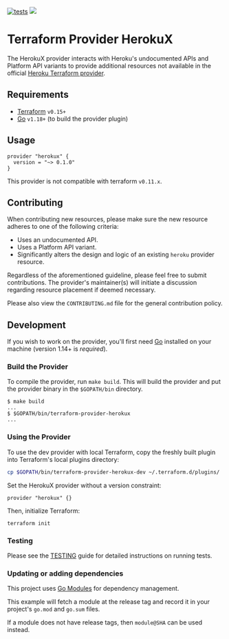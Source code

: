 [![tests](https://github.com/davidji99/terraform-provider-herokux/actions/workflows/tests.yml/badge.svg)](https://github.com/davidji99/terraform-provider-herokux/actions/workflows/tests.yml)
<a href="https://goreportcard.com/report/github.com/davidji99/terraform-provider-herokux"><img class="badge" tag="github.com/davidji99/terraform-provider-herokux" src="https://goreportcard.com/badge/github.com/davidji99/terraform-provider-herokux"></a>

# Terraform Provider HerokuX

The HerokuX provider interacts with Heroku's undocumented APIs and Platform API variants to provide additional resources
not available in the official [Heroku Terraform provider](https://github.com/heroku/terraform-provider-heroku).

## Requirements

- [Terraform](https://www.terraform.io/downloads.html) `v0.15+`
- [Go](https://golang.org/doc/install) `v1.18+` (to build the provider plugin)

## Usage

```hcl
provider "herokux" {
  version = "~> 0.1.0"
}
```

This provider is not compatible with terraform `v0.11.x`.

## Contributing

When contributing new resources, please make sure the new resource adheres to one of the following criteria:

* Uses an undocumented API.
* Uses a Platform API variant.
* Significantly alters the design and logic of an existing `heroku` provider resource.

Regardless of the aforementioned guideline, please feel free to submit contributions. The provider's maintainer(s)
will initiate a discussion regarding resource placement if deemed necessary.

Please also view the `CONTRIBUTING.md` file for the general contribution policy.

## Development

If you wish to work on the provider, you'll first need [Go](http://www.golang.org) installed on your machine (version 1.14+ is *required*).

### Build the Provider

To compile the provider, run `make build`. This will build the provider and put the provider binary in the `$GOPATH/bin` directory.

```shell script
$ make build
...
$ $GOPATH/bin/terraform-provider-herokux
...
```

### Using the Provider

To use the dev provider with local Terraform, copy the freshly built plugin into Terraform's local plugins directory:

```sh
cp $GOPATH/bin/terraform-provider-herokux-dev ~/.terraform.d/plugins/
```

Set the HerokuX provider without a version constraint:

```hcl
provider "herokux" {}
```

Then, initialize Terraform:

```shell script
terraform init
```

### Testing

Please see the [TESTING](TESTING.md) guide for detailed instructions on running tests.

### Updating or adding dependencies

This project uses [Go Modules](https://github.com/golang/go/wiki/Modules) for dependency management.

This example will fetch a module at the release tag and record it in your project's `go.mod` and `go.sum` files.

If a module does not have release tags, then `module@SHA` can be used instead.
